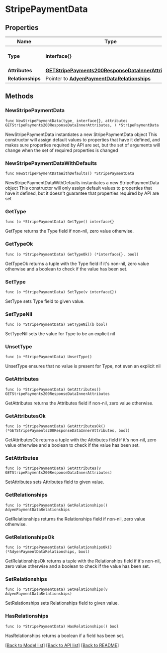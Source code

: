 # StripePaymentData

## Properties

Name | Type | Description | Notes
------------ | ------------- | ------------- | -------------
**Type** | **interface{}** | The resource&#39;s type | 
**Attributes** | [**GETStripePayments200ResponseDataInnerAttributes**](GETStripePayments200ResponseDataInnerAttributes.md) |  | 
**Relationships** | Pointer to [**AdyenPaymentDataRelationships**](AdyenPaymentDataRelationships.md) |  | [optional] 

## Methods

### NewStripePaymentData

`func NewStripePaymentData(type_ interface{}, attributes GETStripePayments200ResponseDataInnerAttributes, ) *StripePaymentData`

NewStripePaymentData instantiates a new StripePaymentData object
This constructor will assign default values to properties that have it defined,
and makes sure properties required by API are set, but the set of arguments
will change when the set of required properties is changed

### NewStripePaymentDataWithDefaults

`func NewStripePaymentDataWithDefaults() *StripePaymentData`

NewStripePaymentDataWithDefaults instantiates a new StripePaymentData object
This constructor will only assign default values to properties that have it defined,
but it doesn't guarantee that properties required by API are set

### GetType

`func (o *StripePaymentData) GetType() interface{}`

GetType returns the Type field if non-nil, zero value otherwise.

### GetTypeOk

`func (o *StripePaymentData) GetTypeOk() (*interface{}, bool)`

GetTypeOk returns a tuple with the Type field if it's non-nil, zero value otherwise
and a boolean to check if the value has been set.

### SetType

`func (o *StripePaymentData) SetType(v interface{})`

SetType sets Type field to given value.


### SetTypeNil

`func (o *StripePaymentData) SetTypeNil(b bool)`

 SetTypeNil sets the value for Type to be an explicit nil

### UnsetType
`func (o *StripePaymentData) UnsetType()`

UnsetType ensures that no value is present for Type, not even an explicit nil
### GetAttributes

`func (o *StripePaymentData) GetAttributes() GETStripePayments200ResponseDataInnerAttributes`

GetAttributes returns the Attributes field if non-nil, zero value otherwise.

### GetAttributesOk

`func (o *StripePaymentData) GetAttributesOk() (*GETStripePayments200ResponseDataInnerAttributes, bool)`

GetAttributesOk returns a tuple with the Attributes field if it's non-nil, zero value otherwise
and a boolean to check if the value has been set.

### SetAttributes

`func (o *StripePaymentData) SetAttributes(v GETStripePayments200ResponseDataInnerAttributes)`

SetAttributes sets Attributes field to given value.


### GetRelationships

`func (o *StripePaymentData) GetRelationships() AdyenPaymentDataRelationships`

GetRelationships returns the Relationships field if non-nil, zero value otherwise.

### GetRelationshipsOk

`func (o *StripePaymentData) GetRelationshipsOk() (*AdyenPaymentDataRelationships, bool)`

GetRelationshipsOk returns a tuple with the Relationships field if it's non-nil, zero value otherwise
and a boolean to check if the value has been set.

### SetRelationships

`func (o *StripePaymentData) SetRelationships(v AdyenPaymentDataRelationships)`

SetRelationships sets Relationships field to given value.

### HasRelationships

`func (o *StripePaymentData) HasRelationships() bool`

HasRelationships returns a boolean if a field has been set.


[[Back to Model list]](../README.md#documentation-for-models) [[Back to API list]](../README.md#documentation-for-api-endpoints) [[Back to README]](../README.md)


